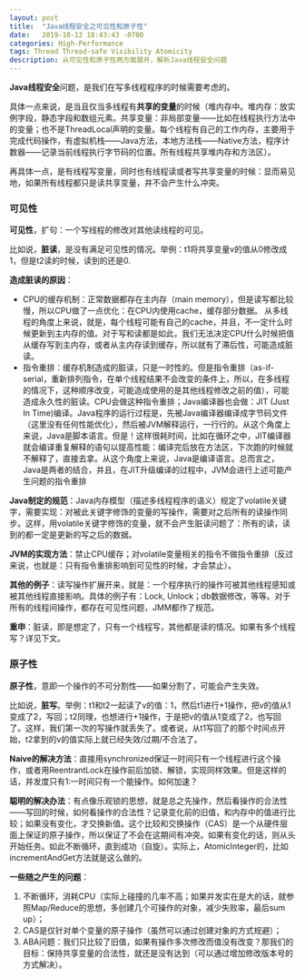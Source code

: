 ```yaml
---
layout: post
title:  "Java线程安全之可见性和原子性"
date:   2019-10-12 18:43:43 -0700
categories: High-Performance
tags: Thread Thread-safe Visibility Atomicity
description: 从可见性和原子性两方面展开，解析Java线程安全问题
---
```


**Java线程安全**问题，是我们在写多线程程序的时候需要考虑的。

具体一点来说，是当且仅当多线程有**共享的变量**的时候（堆内存中。堆内存：放实例字段，静态字段和数组元素。共享变量：非局部变量——比如在线程执行方法中的变量；也不是ThreadLocal声明的变量。每个线程有自己的工作内存，主要用于完成代码操作，有虚拟机栈——Java方法，本地方法栈——Native方法，程序计数器——记录当前线程执行字节码的位置。所有线程共享堆内存和方法区）。

再具体一点，是有线程写变量，同时也有线程读或者写共享变量的时候：显而易见地，如果所有线程都只是读共享变量，并不会产生什么冲突。

### 可见性
**可见性**，扩句：一个写线程的修改对其他读线程的可见。

比如说，**脏读**，是没有满足可见性的情况。举例：t1将共享变量v的值从0修改成1，但是t2读的时候，读到的还是0.

**造成脏读的原因**：
- CPU的缓存机制：正常数据都存在主内存（main memory），但是读写都比较慢，所以CPU做了一点优化：在CPU内使用cache，缓存部分数据。 从多线程的角度上来说，就是，每个线程可能有自己的cache，并且，不一定什么时候更新到主内存的值。对于写和读都是如此，我们无法决定CPU什么时候把值从缓存写到主内存，或者从主内存读到缓存，所以就有了滞后性，可能造成脏读。
- 指令重排：缓存机制造成的脏读，只是一时性的。但是指令重排（as-if-serial，重新排列指令，在单个线程结果不会改变的条件上，所以，在多线程的情况下，这种顺序改变，可能造成使用的是其他线程修改之前的值），可能造成永久性的脏读。CPU会做这种指令重排；Java编译器也会做：JIT (Just In Time)编译。Java程序的运行过程是，先被Java编译器编译成字节码文件（这里没有任何性能优化），然后被JVM解释运行，一行行的。从这个角度上来说，Java是脚本语言。但是！这样很耗时间，比如在循环之中，JIT编译器就会编译重复解释的语句以提高性能：编译完后放在方法区，下次跑的时候就不解释了，直接去拿。从这个角度上来说，Java是编译语言。总而言之，Java是两者的结合，并且，在JIT升级编译的过程中，JVM会进行上述可能产生问题的指令重排

**Java制定的规范**：Java内存模型（描述多线程程序的语义）规定了volatile关键字，需要实现：对被此关键字修饰的变量的写操作，需要对之后所有的读操作同步。这样，用volatile关键字修饰的变量，就不会产生脏读问题了：所有的读，读到的都一定是更新的写之后的数据。

**JVM的实现方法**：禁止CPU缓存；对volatile变量相关的指令不做指令重排（反过来说，也就是：只有指令重排影响到可见性的时候，才会禁止）。

**其他的例子**：读写操作扩展开来，就是：一个程序执行的操作可被其他线程感知或被其他线程直接影响。具体的例子有：Lock, Unlock；db数据修改，等等。对于所有的线程间操作，都存在可见性问题，JMM都作了规范。

**重申**：脏读，即是想定了，只有一个线程写，其他都是读的情况。如果有多个线程写？详见下文。

### 原子性
**原子性**，意即一个操作的不可分割性——如果分割了，可能会产生失效。

比如说，**脏写**。举例：t1和t2一起读了v的值：1，然后t1进行+1操作，把v的值从1变成了2，写回；t2同理，也想进行+1操作，于是把v的值从1变成了2，也写回了。这样，我们第一次的写操作就丢失了。或者说，从t1写回了的那个时间点开始，t2拿到的v的值实际上就已经失效/过期/不合法了。

**Naive的解决方法**：直接用synchronized保证一时间只有一个线程进行这个操作，或者用ReentrantLock在操作前后加锁、解锁，实现同样效果。但是这样的话，并发度只有1:一时间只有一个能操作。如何加速？

**聪明的解决办法**：有点像乐观锁的思想，就是总之先操作，然后看操作的合法性——写回的时候，如何看操作的合法性？记录变化前的旧值，和内存中的值进行比较；如果没有变化，才交换新值。这个比较和交换操作（CAS）是一个从硬件层面上保证的原子操作，所以保证了不会在这期间有冲突。如果有变化的话，则从头开始任务。如此不断循环，直到成功（自旋）。实际上，AtomicInteger的，比如incrementAndGet方法就是这么做的。

**一些随之产生的问题**：
1. 不断循环，消耗CPU（实际上碰撞的几率不高；如果并发实在是大的话，就参照Map/Reduce的思想，多创建几个可操作的对象，减少失败率，最后sum up）；
2. CAS是仅针对单个变量的原子操作（虽然可以通过创建对象的方式规避）；
3. ABA问题：我们只比较了旧值，如果有操作多次修改而值没有改变？那我们的目标：保持共享变量的合法性，就还是没有达到（可以通过增加修改版本号的方式解决）。